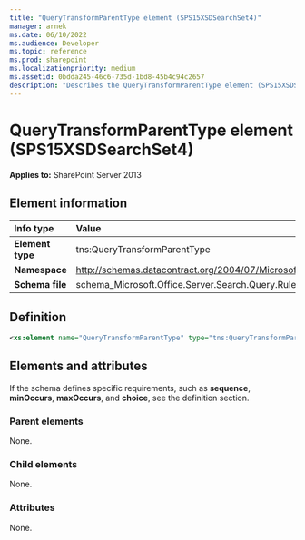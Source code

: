 ```yaml
---
title: "QueryTransformParentType element (SPS15XSDSearchSet4)"
manager: arnek
ms.date: 06/10/2022
ms.audience: Developer
ms.topic: reference
ms.prod: sharepoint
ms.localizationpriority: medium
ms.assetid: 0bdda245-46c6-735d-1bd8-45b4c94c2657
description: "Describes the QueryTransformParentType element (SPS15XSDSearchSet4)."
---
```


# QueryTransformParentType element (SPS15XSDSearchSet4)

 
  
 **Applies to:** SharePoint Server 2013
  
## Element information

|Info type|Value|
|:-----|:-----|
|**Element type** <br/> |tns:QueryTransformParentType  <br/> |
|**Namespace** <br/> |http://schemas.datacontract.org/2004/07/Microsoft.Office.Server.Search.Query.Rules  <br/> |
|**Schema file** <br/> |schema_Microsoft.Office.Server.Search.Query.Rules.xsd  <br/> |
   
## Definition

```XML
<xs:element name="QueryTransformParentType" type="tns:QueryTransformParentType"></xs:element>

```

## Elements and attributes

If the schema defines specific requirements, such as **sequence**, **minOccurs**, **maxOccurs**, and **choice**, see the definition section. 
  
### Parent elements

None.
  
### Child elements

None.
  
### Attributes

None.
  


